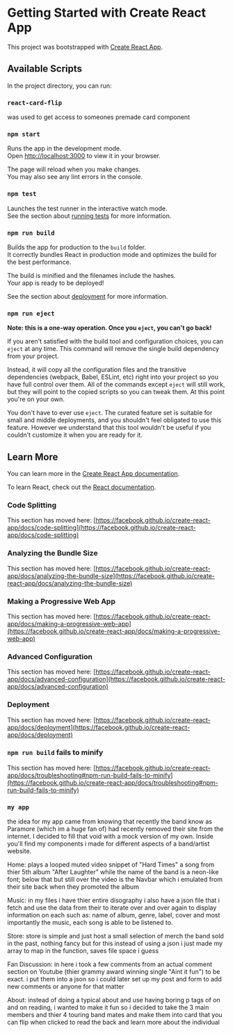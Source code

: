# Getting Started with Create React App

This project was bootstrapped with [Create React App](https://github.com/facebook/create-react-app).

## Available Scripts

In the project directory, you can run:


### `react-card-flip` 

was used to get access to someones premade card component

### `npm start`

Runs the app in the development mode.\
Open [http://localhost:3000](http://localhost:3000) to view it in your browser.

The page will reload when you make changes.\
You may also see any lint errors in the console.

### `npm test`

Launches the test runner in the interactive watch mode.\
See the section about [running tests](https://facebook.github.io/create-react-app/docs/running-tests) for more information.

### `npm run build`

Builds the app for production to the `build` folder.\
It correctly bundles React in production mode and optimizes the build for the best performance.

The build is minified and the filenames include the hashes.\
Your app is ready to be deployed!

See the section about [deployment](https://facebook.github.io/create-react-app/docs/deployment) for more information.

### `npm run eject`

**Note: this is a one-way operation. Once you `eject`, you can't go back!**

If you aren't satisfied with the build tool and configuration choices, you can `eject` at any time. This command will remove the single build dependency from your project.

Instead, it will copy all the configuration files and the transitive dependencies (webpack, Babel, ESLint, etc) right into your project so you have full control over them. All of the commands except `eject` will still work, but they will point to the copied scripts so you can tweak them. At this point you're on your own.

You don't have to ever use `eject`. The curated feature set is suitable for small and middle deployments, and you shouldn't feel obligated to use this feature. However we understand that this tool wouldn't be useful if you couldn't customize it when you are ready for it.

## Learn More

You can learn more in the [Create React App documentation](https://facebook.github.io/create-react-app/docs/getting-started).

To learn React, check out the [React documentation](https://reactjs.org/).

### Code Splitting

This section has moved here: [https://facebook.github.io/create-react-app/docs/code-splitting](https://facebook.github.io/create-react-app/docs/code-splitting)

### Analyzing the Bundle Size

This section has moved here: [https://facebook.github.io/create-react-app/docs/analyzing-the-bundle-size](https://facebook.github.io/create-react-app/docs/analyzing-the-bundle-size)

### Making a Progressive Web App

This section has moved here: [https://facebook.github.io/create-react-app/docs/making-a-progressive-web-app](https://facebook.github.io/create-react-app/docs/making-a-progressive-web-app)

### Advanced Configuration

This section has moved here: [https://facebook.github.io/create-react-app/docs/advanced-configuration](https://facebook.github.io/create-react-app/docs/advanced-configuration)

### Deployment

This section has moved here: [https://facebook.github.io/create-react-app/docs/deployment](https://facebook.github.io/create-react-app/docs/deployment)

### `npm run build` fails to minify

This section has moved here: [https://facebook.github.io/create-react-app/docs/troubleshooting#npm-run-build-fails-to-minify](https://facebook.github.io/create-react-app/docs/troubleshooting#npm-run-build-fails-to-minify)


### `my app`

the idea for my app came from knowing that recently the band know as Paramore (which im a huge fan of) had recently removed their site from the internet. I decided to fill that void with a mock
version of my own. Inside you'll find my components i made for different aspects of a band/artist website.

Home: plays a looped muted video snippet of "Hard Times" a song from thier 5th album "After Laughter" while the name of the band is a neon-like font; below that but still over the video is the Navbar which i emulated from their site back when they promoted the album

Music: in my files i have thier entire disography i also have a json file that i fetch and use the data from their to iterate over and over again to display information on each such as: name of album, genre, label, cover and most importantly the music, each song is able to be listened to.

Store: store is simple and just host a small selection of merch the band sold in the past, nothing fancy but for this instead of using a json i just made my array to map in the function, saves file space i guess

Fan Discussion: in here i took a few comments from an actual comment section on Youtube (thier grammy award winning single "Aint it fun") to be exact. i put them into a json so i could later set up my post and form to add new comments or anyone for that matter

About: instead of doing a typical about and use having boring p tags of on and on reading, i wanted to make it fun so i decided to take the 3 main members and thier 4 touring band mates and make them into card that you can flip when clicked to read the back and learn more about the individual